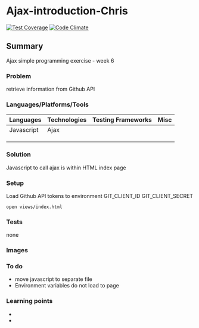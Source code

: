 # Ajax-introduction-Chris

[![Test Coverage](https://codeclimate.com/github/chandley/Ajax-introduction-Chris/badges/coverage.svg)](https://codeclimate.com/github/chandley/Ajax-introduction-Chris)
[![Code Climate](https://codeclimate.com/github/chandley/Ajax-introduction-Chris/badges/gpa.svg)](https://codeclimate.com/github/chandley/Ajax-introduction-Chris)

## Summary

Ajax simple programming exercise - week 6

### Problem

retrieve information from Github API

### Languages/Platforms/Tools

| Languages | Technologies  | Testing Frameworks| Misc
| :-------------------------------------------- |:--------------|:-----------|:----|
| Javascript      | Ajax              |              |               | Mustache
|           |               |                   |               |
|           |               |                   |  
|           |               |

### Solution

Javascript to call ajax is within HTML index page

### Setup
Load Github API tokens to environment
GIT_CLIENT_ID
GIT_CLIENT_SECRET

```
open views/index.html
```

### Tests
none
### Images

### To do
* move javascript to separate file
* Environment variables do not load to page

### Learning points

*
*